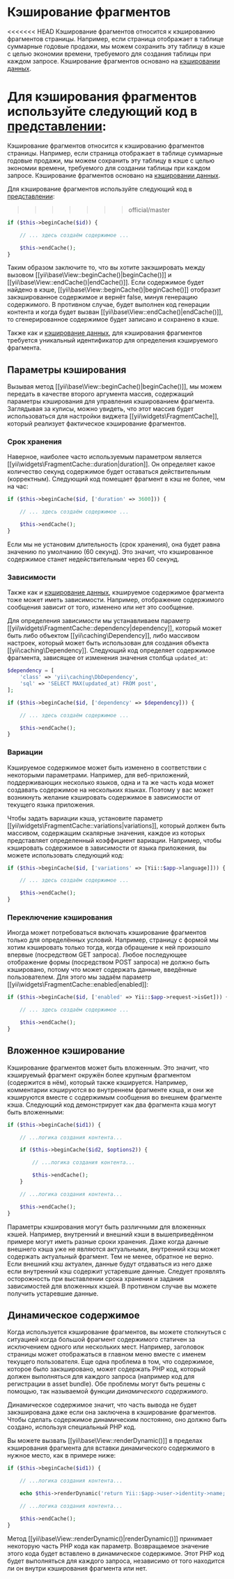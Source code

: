 Кэширование фрагментов
================

<<<<<<< HEAD
Кэширование фрагментов относится к кэшированию фрагментов страницы. Например, если страница отображает в таблице суммарные годовые продажи, мы можем сохранить эту таблицу в кэше с целью экономии времени, требуемого для создания таблицы при каждом запросе. Кэширование фрагментов основано на [кэшировании данных](caching-data.md).

Для кэширования фрагментов используйте следующий код в [представлении](structure-views.md):
=======
Кэширование фрагментов относится к кэшированию фрагментов страницы. Например, если страница отображает в таблице суммарные годовые продажи, мы можем сохранить эту таблицу в кэше с целью экономии времени, требуемого для создании таблицы при каждом запросе. Кэширование фрагментов основано на [кэшировании данных](caching-data.md).

Для кэширование  фрагментов используйте следующий код в [представлении](structure-views.md):
>>>>>>> official/master

```php
if ($this->beginCache($id)) {

    // ... здесь создаём содержимое ...

    $this->endCache();
}
```

Таким образом заключите то, что вы хотите закэшировать между вызовом [[yii\base\View::beginCache()|beginCache()]] и
[[yii\base\View::endCache()|endCache()]]. Если содержимое будет найдено в кэше, [[yii\base\View::beginCache()|beginCache()]]
отобразит закэшированное содержимое и вернёт false, минуя генерацию содержимого.
В противном случае, будет выполнен код генерации контента и когда будет вызван [[yii\base\View::endCache()|endCache()]], то сгенерированное содержимое будет записано и сохранено в кэше.

Также как и [кэширование данных](caching-data.md), для кэширования фрагментов требуется уникальный идентификатор для определения кэшируемого фрагмента.


## Параметры кэширования <span id="caching-options"></span>

Вызывая метод [[yii\base\View::beginCache()|beginCache()]], мы можем передать в качестве второго аргумента массив, содержащий параметры кэширования для управления кэшированием фрагмента. Заглядывая за кулисы, можно увидеть, что этот массив будет использоваться для настройки виджета [[yii\widgets\FragmentCache]], который реализует фактическое кэширование фрагментов.

### Срок хранения <span id="duration"></span>

Наверное, наиболее часто используемым параметром является [[yii\widgets\FragmentCache::duration|duration]].
Он определяет какое количество секунд содержимое будет оставаться действительным (корректным). Следующий код помещает фрагмент в кэш не более, чем на час:

```php
if ($this->beginCache($id, ['duration' => 3600])) {

    // ... здесь создаём содержимое ...

    $this->endCache();
}
```

Если мы не установим длительность (срок хранения), она будет равна значению по умолчанию (60 секунд). Это значит, что кэшированное содержимое станет недействительным через 60 секунд.


### Зависимости <span id="dependencies"></span>

Также как и [кэширование данных](caching-data.md#cache-dependencies), кэшируемое содержимое фрагмента тоже может иметь зависимости. Например, отображение содержимого сообщения зависит от того, изменено или нет это сообщение.

Для определения зависимости мы устанавливаем параметр [[yii\widgets\FragmentCache::dependency|dependency]], который может быть либо объектом [[yii\caching\Dependency]], либо массивом настроек, который может быть использован для создания объекта [[yii\caching\Dependency]]. Следующий код определяет содержимое фрагмента, зависящее от изменения значения столбца `updated_at`:

```php
$dependency = [
    'class' => 'yii\caching\DbDependency',
    'sql' => 'SELECT MAX(updated_at) FROM post',
];

if ($this->beginCache($id, ['dependency' => $dependency])) {

    // ... здесь создаём содержимое ...

    $this->endCache();
}
```


### Вариации <span id="variations"></span>

Кэшируемое содержимое может быть изменено в соответствии с некоторыми параметрами. Например, для веб-приложений, поддерживающих несколько языков, одна и та же часть кода может создавать содержимое на нескольких языках. Поэтому у вас может возникнуть желание кэшировать содержимое в зависимости от текущего языка приложения.

Чтобы задать вариации кэша, установите параметр [[yii\widgets\FragmentCache::variations|variations]], который должен быть массивом, содержащим скалярные значения, каждое из которых представляет определенный коэффициент вариации. Например, 
чтобы кэшировать содержимое в зависимости от языка приложения, вы можете использовать следующий код:

```php
if ($this->beginCache($id, ['variations' => [Yii::$app->language]])) {

    // ... здесь создаём содержимое ...

    $this->endCache();
}
```


### Переключение кэширования <span id="toggling-caching"></span>

Иногда может потребоваться включать кэширование фрагментов только для определённых условий. Например, страницу с формой мы хотим кэшировать только тогда, когда обращение к ней произошло впервые (посредством GET запроса). Любое последующее отображение формы (посредством POST запроса) не должно быть кэшировано, потому что может содержать данные, введённые пользователем. Для этого мы задаём параметр [[yii\widgets\FragmentCache::enabled|enabled]]:

```php
if ($this->beginCache($id, ['enabled' => Yii::$app->request->isGet])) {

    // ... здесь создаём содержимое ...

    $this->endCache();
}
```


## Вложенное кэширование <span id="nested-caching"></span>

Кэширование фрагментов может быть вложенным. Это значит, что кэшируемый фрагмент окружён более крупным фрагментом (содержится в нём), который также кэшируется. Например, комментарии кэшируются во внутреннем фрагменте кэша, и они же кэшируются вместе с содержимым сообщения во внешнем фрагменте кэша. Следующий код демонстрирует как два фрагмента кэша могут быть вложенными:

```php
if ($this->beginCache($id1)) {

    // ...логика создания контента...

    if ($this->beginCache($id2, $options2)) {

        // ...логика создания контента...

        $this->endCache();
    }

    // ...логика создания контента...

    $this->endCache();
}
```

Параметры кэширования могут быть различными для вложенных кэшей. Например, внутренний и внешний кэши в вышеприведённом примере могут иметь разные сроки хранения. Даже когда данные внешнего кэша уже не являются актуальными, внутренний кэш может содержать актуальный фрагмент. Тем не менее, обратное не верно. Если внешний кэш актуален, данные будут отдаваться из него даже если внутренний кэш содержит устаревшие данные. Следует проявлять осторожность при выставлении срока хранения и задания зависимостей для вложенных кэшей. В противном случае вы можете получить устаревшие данные.


## Динамическое содержимое <span id="dynamic-content"></span>

Когда используется кэширование фрагментов, вы можете столкнуться с ситуацией когда большой фрагмент содержимого статичен за исключением одного или нескольких мест. Например, заголовок страницы может отображаться в главном меню вместе с 
именем текущего пользователя. Еще одна проблема в том, что содержимое, которое было закэшировано, может содержать PHP код, который должен выполняться для каждого запроса (например код для регистрации в asset bundle). Обе проблемы могут быть решены с помощью, так называемой функции *динамического содержимого*.

Динамическое содержимое значит, что часть вывода не будет закэширована даже если она заключена в кэширование фрагментов. Чтобы сделать содержимое динамическим постоянно, оно должно быть создано, используя специальный PHP код.

Вы можете вызвать [[yii\base\View::renderDynamic()]] в пределах кэширования фрагмента для вставки динамического содержимого 
в нужное место, как в примере ниже:

```php
if ($this->beginCache($id1)) {

    // ...логика создания контента...

    echo $this->renderDynamic('return Yii::$app->user->identity->name;');

    // ...логика создания контента...

    $this->endCache();
}
```

Метод [[yii\base\View::renderDynamic()|renderDynamic()]] принимает некоторую часть PHP кода как параметр.
Возвращаемое значение этого кода будет вставлено в динамическое содержимое. Этот PHP код будет выполняться для каждого запроса, независимо от того находится ли он внутри кэширования фрагмента или нет.
